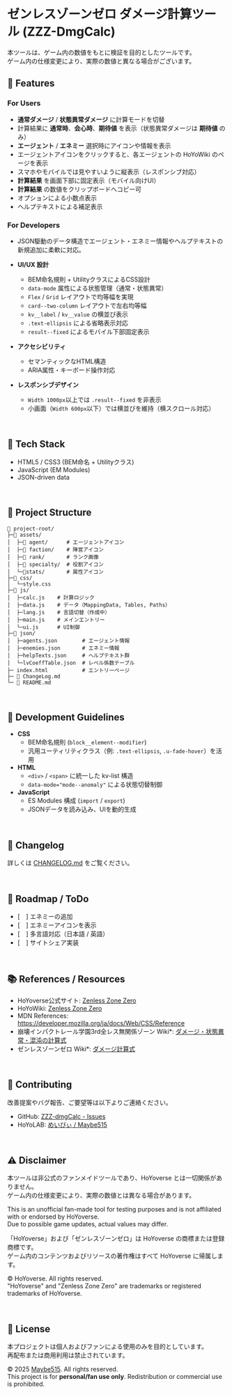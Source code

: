 # ゼンレスゾーンゼロ ダメージ計算ツール (ZZZ-DmgCalc)

本ツールは、ゲーム内の数値をもとに検証を目的としたツールです。  
ゲーム内の仕様変更により、実際の数値と異なる場合がございます。
<br>

## 🚀 Features
### For Users
- **通常ダメージ** / **状態異常ダメージ** に計算モードを切替
- 計算結果に **通常時**、**会心時**、**期待値** を表示（状態異常ダメージは **期待値** のみ）
- **エージェント** / **エネミー** 選択時にアイコンや情報を表示
- エージェントアイコンをクリックすると、各エージェントの HoYoWiki のページを表示
- スマホやモバイルでは見やすいように縦表示（レスポンシブ対応）
- **計算結果** を画面下部に固定表示（モバイル向けUI）
- **計算結果** の数値をクリップボードへコピー可
- オプションによる小数点表示
- ヘルプテキストによる補足表示

### For Developers
- JSON駆動のデータ構造でエージェント・エネミー情報やヘルプテキストの新規追加に柔軟に対応。

- **UI/UX 設計**  
  - BEM命名規則 + UtilityクラスによるCSS設計
  - `data-mode` 属性による状態管理（通常・状態異常）
  - `Flex` / `Grid` レイアウトで均等幅を実現
  - `card--two-column` レイアウトで左右均等幅  
  - `kv__label` / `kv__value` の横並び表示  
  - `.text-ellipsis` による省略表示対応  
  - `result--fixed` によるモバイル下部固定表示
- **アクセシビリティ**  
  - セマンティックなHTML構造  
  - ARIA属性・キーボード操作対応  
- **レスポンシブデザイン**  
  - `Width 1000px`以上では `.result--fixed` を非表示  
  - 小画面（`Width 600px`以下）では横並びを維持（横スクロール対応）

<br>

## 🔧 Tech Stack
- HTML5 / CSS3 (BEM命名 + Utilityクラス)
- JavaScript (EM Modules)
- JSON-driven data

<br>

## 📂 Project Structure
```
📂 project-root/
├─📂 assets/
│  ├─📂 agent/      # エージェントアイコン
│  ├─📂 faction/    # 陣営アイコン
│  ├─📂 rank/       # ランク画像
│  ├─📂 specialty/  # 役割アイコン
│  └─📂stats/       # 属性アイコン
├─📂 css/
│  └─style.css
├─📂 js/
│  ├─calc.js    # 計算ロジック
│  ├─data.js    # データ（MappingData, Tables, Paths）
│  ├─lang.js    # 言語切替（作成中）
│  ├─main.js    # メインエントリー
│  └─ui.js      # UI制御
├─📂 json/
│  ├─agents.json        # エージェント情報
│  ├─enemies.json       # エネミー情報
│  ├─helpTexts.json     # ヘルプテキスト群
│  └─lvCoeffTable.json  # レベル係数テーブル
├─ index.html           # エントリーページ
├─ 📄 ChangeLog.md
└─ 📄 README.md
```
<br>

## 📐 Development Guidelines
- **CSS**
  - BEM命名規則 (`block__element--modifier`)
  - 汎用ユーティリティクラス（例: `.text-ellipsis`, `.u-fade-hover`）を活用
- **HTML**
  - `<div>` / `<span>` に統一した kv-list 構造
  - `data-mode="mode--anomaly"` による状態切替制御
- **JavaScript**
  - ES Modules 構成 (`import` / `export`)
  - JSONデータを読み込み、UIを動的生成

<br>

## 📝 Changelog
詳しくは [CHANGELOG.md](https://github.com/Maybe515/ZZZ-dmgCalc/blob/test/CHANGELOG.md) をご覧ください。

<br>

## 🔮 Roadmap / ToDo
- [　] エネミーの追加
- [　] エネミーアイコンを表示
- [　] 多言語対応（日本語 / 英語）
- [　] サイトシェア実装

<br>

## 📚 References / Resources
- HoYoverse公式サイト: [Zenless Zone Zero](https://zenless.hoyoverse.com/)
- HoYoWiki: [Zenless Zone Zero](https://wiki.hoyolab.com/pc/zzz/)
- MDN References: https://developer.mozilla.org/ja/docs/Web/CSS/Reference
- 崩壊インパクトレール学園3rd全レス無関係ゾーン Wiki*: [ダメージ・状態異常・混沌の計算式](https://wikiwiki.jp/mukankeizone/%E3%83%80%E3%83%A1%E3%83%BC%E3%82%B8%E3%83%BB%E7%8A%B6%E6%85%8B%E7%95%B0%E5%B8%B8%E3%83%BB%E6%B7%B7%E6%B2%8C%E3%81%AE%E8%A8%88%E7%AE%97%E5%BC%8F)
- ゼンレスゾーンゼロ Wiki*: [ダメージ計算式](https://wikiwiki.jp/zenless/%E3%83%80%E3%83%A1%E3%83%BC%E3%82%B8%E8%A8%88%E7%AE%97%E5%BC%8F)

<br>

## 🤝 Contributing
改善提案やバグ報告、ご要望等は以下よりご連絡ください。
- GitHub: [ZZZ-dmgCalc - Issues](https://github.com/Maybe515/ZZZ-dmgCalc/issues)
- HoYoLAB: [めいびぃ / Maybe515](https://www.hoyolab.com/accountCenter/postList?id=144180942)

<br>

## ⚠️ Disclaimer
本ツールは非公式のファンメイドツールであり、HoYoverse とは一切関係がありません。  
ゲーム内の仕様変更により、実際の数値とは異なる場合があります。

This is an unofficial fan-made tool for testing purposes and is not affiliated with or endorsed by HoYoverse.  
Due to possible game updates, actual values may differ.

「HoYoverse」および「ゼンレスゾーンゼロ」は HoYoverse の商標または登録商標です。  
ゲーム内のコンテンツおよびリソースの著作権はすべて HoYoverse に帰属します。

© HoYoverse. All rights reserved.  
"HoYoverse" and "Zenless Zone Zero" are trademarks or registered trademarks of HoYoverse.

<br>

## 📜 License
本プロジェクトは個人およびファンによる使用のみを目的としています。  
再配布または商用利用は禁止されています。

© 2025 [Maybe515](https://www.hoyolab.com/accountCenter/postList?id=144180942). All rights reserved.  
This project is for **personal/fan use only**. Redistribution or commercial use is prohibited.

<br>


